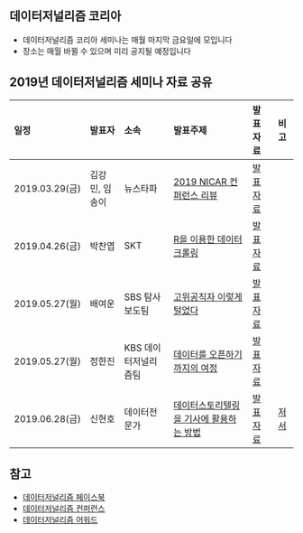 데이터저널리즘 코리아
---
- 데이터저널리즘 코리아 세미나는 매월 마지막 금요일에 모입니다
- 장소는 매월 바뀔 수 있으며 미리 공지될 예정입니다

2019년 데이터저널리즘 세미나 자료 공유
---

| 일정 | 발표자 | 소속 | 발표주제 | 발표자료 | 비고 |
|:--|:--|:--|:--|:--|:--|
| 2019.03.29(금) | 김강민, 임송이 | 뉴스타파 | [2019 NICAR 컨퍼런스 리뷰](https://www.facebook.com/events/1038802256321056/) | [발표자료](https://drive.google.com/open?id=1je4WA0NpzTfusDDQpBCzL6zRpyLGGiO9) |  |
| 2019.04.26(금) | 박찬엽 | SKT | [R을 이용한 데이터크롤링](https://www.facebook.com/events/429224661144963/) | [발표자료](https://github.com/mrchypark/djk-collect-data-with-r?fbclid=IwAR0kygfc7OviytACXDCm_x7dLT87lpY8OvbPhz8d4pV1G_BgTdJ_3Aqkqxc) |  |
| 2019.05.27(월) | 배여운 | SBS 탐사보도팀 | [고위공직자 이렇게 털었다](https://www.facebook.com/events/402903986963111/) | [발표자료](https://drive.google.com/file/d/18PSOCWi1dh_aueoPOysyPYw6Qv3ag86U/view?usp=sharing) |  |
| 2019.05.27(월) | 정한진 | KBS 데이터저널리즘팀 | [데이터를 오픈하기까지의 여정](https://www.facebook.com/events/402903986963111/) | [발표자료](https://drive.google.com/open?id=188_kh33VJp7sz46eqPm74RBpEor4lnt5r6H08TJVlMg) |  |
| 2019.06.28(금) | 신현호 | 데이터전문가 | [데이터스토리텔링을 기사에 활용하는 방법](https://www.facebook.com/events/402903986963111/) | [발표자료](https://drive.google.com/open?id=1yKW0kiIb_vuw6p0PbwcjgFsRQi632q6G) | [저서](http://www.yes24.com/Product/Goods/70148576) |

참고
---

- [데이터저널리즘 페이스북](https://www.facebook.com/groups/DataJournalismKR/)
- [데이터저널리즘 컨퍼런스](http://djcon.kr/home/conference/)
- [데이터저널리즘 어워드](http://datajournalismawards.kr/)